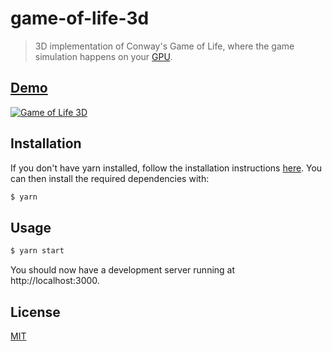 # game-of-life-3d
> 3D implementation of Conway's Game of Life, where the game simulation happens on your [GPU](/shaders/update.fs.glsl).

## [Demo](http://ekmartin.com/game-of-life-3d/)
[![Game of Life 3D](http://i.imgur.com/Q9ZJ3Xo.png)](http://ekmartin.com/game-of-life-3d/)

## Installation

If you don't have yarn installed, follow the installation instructions
[here](https://yarnpkg.com/en/docs/install).
You can then install the required dependencies with:

```bash
$ yarn
```

## Usage

```bash
$ yarn start
```
You should now have a development server running at http://localhost:3000.

## License
[MIT](/LICENSE)
